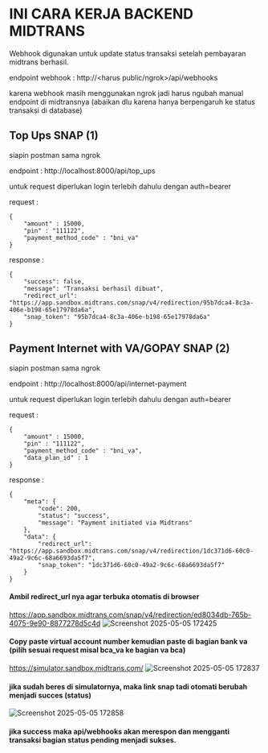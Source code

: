 # INI CARA KERJA BACKEND MIDTRANS

Webhook digunakan untuk update status transaksi setelah pembayaran midtrans berhasil.

endpoint webhook : http://<harus public/ngrok>/api/webhooks

karena webhook masih menggunakan ngrok jadi harus ngubah manual endpoint di midtransnya (abaikan dlu karena hanya berpengaruh ke status transaksi di database)

## Top Ups SNAP (1)

siapin postman sama ngrok

endpoint : http://localhost:8000/api/top_ups

untuk request diperlukan login terlebih dahulu dengan auth=bearer <token>

request :

```
{
    "amount" : 15000,
    "pin" : "111122",
    "payment_method_code" : "bni_va"
}
```

response :

```
{
    "success": false,
    "message": "Transaksi berhasil dibuat",
    "redirect_url": "https://app.sandbox.midtrans.com/snap/v4/redirection/95b7dca4-8c3a-406e-b198-65e17978da6a",
    "snap_token": "95b7dca4-8c3a-406e-b198-65e17978da6a"
}
```

## Payment Internet with VA/GOPAY SNAP (2)

siapin postman sama ngrok

endpoint : http://localhost:8000/api/internet-payment

untuk request diperlukan login terlebih dahulu dengan auth=bearer <token>

request :

```
{
    "amount" : 15000,
    "pin" : "111122",
    "payment_method_code" : "bni_va",
    "data_plan_id" : 1
}
```

response :

```
{
    "meta": {
        "code": 200,
        "status": "success",
        "message": "Payment initiated via Midtrans"
    },
    "data": {
        "redirect_url": "https://app.sandbox.midtrans.com/snap/v4/redirection/1dc371d6-60c0-49a2-9c6c-68a6693da5f7",
        "snap_token": "1dc371d6-60c0-49a2-9c6c-68a6693da5f7"
    }
}
```

#### Ambil redirect_url nya agar terbuka otomatis di browser

https://app.sandbox.midtrans.com/snap/v4/redirection/ed8034db-765b-4075-9e90-8877278d5c4d
![Screenshot 2025-05-05 172425](https://github.com/user-attachments/assets/28f1e5ef-10cd-4028-94d9-e56a3202cf44)

#### Copy paste virtual account number kemudian paste di bagian bank va (pilih sesuai request misal bca_va ke bagian va bca)

https://simulator.sandbox.midtrans.com/
![Screenshot 2025-05-05 172837](https://github.com/user-attachments/assets/787b1042-dc0c-439f-bd0b-c18d06bd3fca)

#### jika sudah beres di simulatornya, maka link snap tadi otomati berubah menjadi succes (status)

![Screenshot 2025-05-05 172858](https://github.com/user-attachments/assets/a838d2c6-fd62-48c4-a9be-b937a4721d14)

#### jika success maka api/webhooks akan merespon dan mengganti transaksi bagian status pending menjadi sukses.

